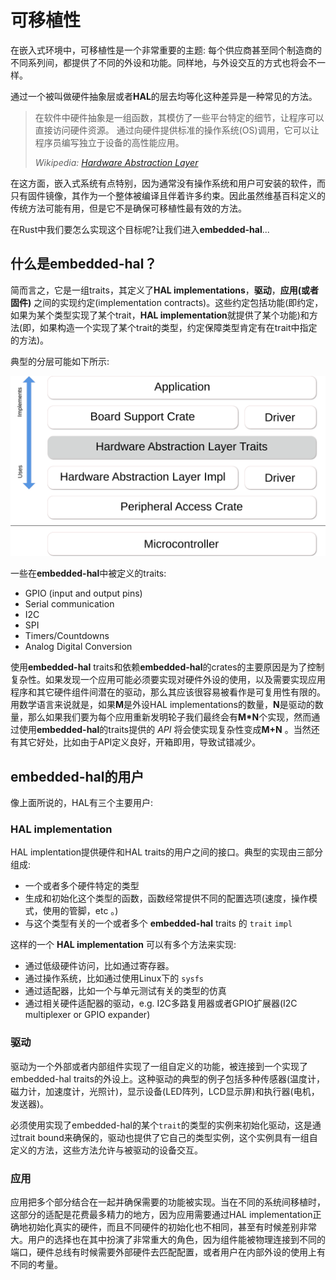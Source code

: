# 可移植性

在嵌入式环境中，可移植性是一个非常重要的主题: 每个供应商甚至同个制造商的不同系列间，都提供了不同的外设和功能。同样地，与外设交互的方式也将会不一样。

通过一个被叫做硬件抽象层或者**HAL**的层去均等化这种差异是一种常见的方法。

> 在软件中硬件抽象是一组函数，其模仿了一些平台特定的细节，让程序可以直接访问硬件资源。
> 通过向硬件提供标准的操作系统(OS)调用，它可以让程序员编写独立于设备的高性能应用。
>
> *Wikipedia: [Hardware Abstraction Layer]*

[Hardware Abstraction Layer]: https://en.wikipedia.org/wiki/Hardware_abstraction

在这方面，嵌入式系统有点特别，因为通常没有操作系统和用户可安装的软件，而只有固件镜像，其作为一个整体被编译且伴着许多约束。因此虽然维基百科定义的传统方法可能有用，但是它不是确保可移植性最有效的方法。

在Rust中我们要怎么实现这个目标呢?让我们进入**embedded-hal**...

## 什么是embedded-hal？

简而言之，它是一组traits，其定义了**HAL implementations**，**驱动**，**应用(或者固件)** 之间的实现约定(implementation contracts)。这些约定包括功能(即约定，如果为某个类型实现了某个trait，**HAL implementation**就提供了某个功能)和方法(即，如果构造一个实现了某个trait的类型，约定保障类型肯定有在trait中指定的方法)。


典型的分层可能如下所示:

![](../assets/rust_layers.svg)

一些在**embedded-hal**中被定义的traits:
* GPIO (input and output pins)
* Serial communication
* I2C
* SPI
* Timers/Countdowns
* Analog Digital Conversion

使用**embedded-hal** traits和依赖**embedded-hal**的crates的主要原因是为了控制复杂性。如果发现一个应用可能必须要实现对硬件外设的使用，以及需要实现应用程序和其它硬件组件间潜在的驱动，那么其应该很容易被看作是可复用性有限的。用数学语言来说就是，如果**M**是外设HAL implementations的数量，**N**是驱动的数量，那么如果我们要为每个应用重新发明轮子我们最终会有**M*N**个实现，然而通过使用**embedded-hal**的traits提供的 *API* 将会使实现复杂性变成**M+N** 。当然还有其它好处，比如由于API定义良好，开箱即用，导致试错减少。


## embedded-hal的用户

像上面所说的，HAL有三个主要用户:

### HAL implementation

HAL implentation提供硬件和HAL traits的用户之间的接口。典型的实现由三部分组成:

* 一个或者多个硬件特定的类型
* 生成和初始化这个类型的函数，函数经常提供不同的配置选项(速度，操作模式，使用的管脚，etc 。)
* 与这个类型有关的一个或者多个 **embedded-hal** traits 的 `trait` `impl`

这样的一个 **HAL implementation** 可以有多个方法来实现:
* 通过低级硬件访问，比如通过寄存器。
* 通过操作系统，比如通过使用Linux下的 `sysfs`
* 通过适配器，比如一个与单元测试有关的类型的仿真
* 通过相关硬件适配器的驱动，e.g. I2C多路复用器或者GPIO扩展器(I2C multiplexer or GPIO expander)

### 驱动

驱动为一个外部或者内部组件实现了一组自定义的功能，被连接到一个实现了embedded-hal traits的外设上。这种驱动的典型的例子包括多种传感器(温度计，磁力计，加速度计，光照计)，显示设备(LED阵列，LCD显示屏)和执行器(电机，发送器)。

必须使用实现了embedded-hal的某个`trait`的类型的实例来初始化驱动，这是通过trait bound来确保的，驱动也提供了它自己的类型实例，这个实例具有一组自定义的方法，这些方法允许与被驱动的设备交互。

### 应用

应用把多个部分结合在一起并确保需要的功能被实现。当在不同的系统间移植时，这部分的适配是花费最多精力的地方，因为应用需要通过HAL implementation正确地初始化真实的硬件，而且不同硬件的初始化也不相同，甚至有时候差别非常大。用户的选择也在其中扮演了非常重大的角色，因为组件能被物理连接到不同的端口，硬件总线有时候需要外部硬件去匹配配置，或者用户在内部外设的使用上有不同的考量。
